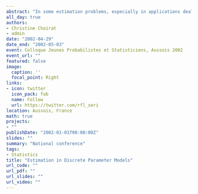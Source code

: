 ```yaml
---
abstract: "In some estimation problems, especially in applications dealing with information theory, signal processing and biology, theory provides us with additional information allowing us to restrict the parameter space to a finite number of points. In this case, we speak of discrete parameter models. Even though the problem is quite old and has interesting connections with testing and model selection, asymptotic theory for these models has hardly ever been studied. Therefore, we discuss consistency, asymptotic distribution theory, information inequalities and their relations with efficiency and superefficiency for a general class of $m$-estimators."
all_day: true
authors:
- Christine Choirat
- admin
date: "2002-04-29"
date_end: "2002-05-03"
event: Colloque Jeunes Probabilistes et Statisticiens, Aussois 2002
event_url: ""
featured: false
image:
  caption: ''
  focal_point: Right
links:
- icon: twitter
  icon_pack: fab
  name: Follow
  url: https://twitter.com/rfl_seri
location: Aussois, France
math: true
projects:
- ""
publishDate: "2002-01-01T00:00:00Z"
slides: ""
summary: "National conference"
tags:
- Statistics
title: "Estimation in Discrete Parameter Models"
url_code: ""
url_pdf: ""
url_slides: ""
url_video: ""
---
```


